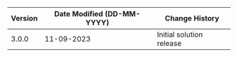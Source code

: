 | **Version** | **Date Modified (DD-MM-YYYY)** | **Change History**                          |
|-------------|--------------------------------|---------------------------------------------|
| 3.0.0       | 11-09-2023                     | Initial solution release                    |
